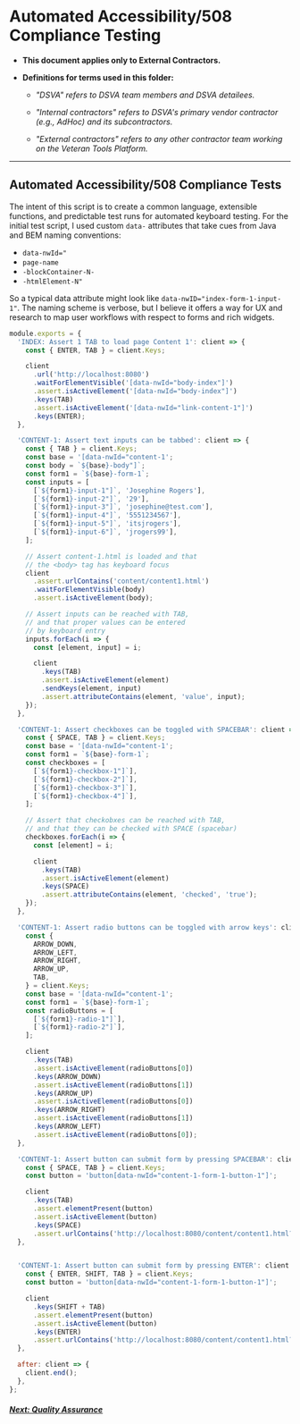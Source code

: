 # Automated Accessibility/508 Compliance Testing

* **This document applies only to External Contractors.**

* **Definitions for terms used in this folder:**

  * *"DSVA" refers to DSVA team members and DSVA detailees.*

  * *"Internal contractors" refers to DSVA's primary vendor contractor (e.g., AdHoc) and its subcontractors.*

  * *"External contractors" refers to any other contractor team working on the Veteran Tools Platform.*

<hr>


## Automated Accessibility/508 Compliance Tests

The intent of this script is to create a common language, extensible functions, and predictable test runs for automated keyboard testing. For the initial test script, I used custom `data-` attributes that take cues from Java and BEM naming conventions:

* `data-nwId="`
* `page-name`
* `-blockContainer-N-`
* `-htmlElement-N"`

So a typical data attribute might look like `data-nwID="index-form-1-input-1"`. The naming scheme is verbose, but I believe it offers a way for UX and research to map user workflows with respect to forms and rich widgets.

```javascript
module.exports = {
  'INDEX: Assert 1 TAB to load page Content 1': client => {
    const { ENTER, TAB } = client.Keys;

    client
      .url('http://localhost:8080')
      .waitForElementVisible('[data-nwId="body-index"]')
      .assert.isActiveElement('[data-nwId="body-index"]')
      .keys(TAB)
      .assert.isActiveElement('[data-nwId="link-content-1"]')
      .keys(ENTER);
  },

  'CONTENT-1: Assert text inputs can be tabbed': client => {
    const { TAB } = client.Keys;
    const base = '[data-nwId="content-1';
    const body = `${base}-body"]`;
    const form1 = `${base}-form-1`;
    const inputs = [
      [`${form1}-input-1"]`, 'Josephine Rogers'],
      [`${form1}-input-2"]`, '29'],
      [`${form1}-input-3"]`, 'josephine@test.com'],
      [`${form1}-input-4"]`, '5551234567'],
      [`${form1}-input-5"]`, 'itsjrogers'],
      [`${form1}-input-6"]`, 'jrogers99'],
    ];

    // Assert content-1.html is loaded and that
    // the <body> tag has keyboard focus
    client
      .assert.urlContains('content/content1.html')
      .waitForElementVisible(body)
      .assert.isActiveElement(body);

    // Assert inputs can be reached with TAB,
    // and that proper values can be entered
    // by keyboard entry
    inputs.forEach(i => {
      const [element, input] = i;

      client
        .keys(TAB)
        .assert.isActiveElement(element)
        .sendKeys(element, input)
        .assert.attributeContains(element, 'value', input);
    });
  },

  'CONTENT-1: Assert checkboxes can be toggled with SPACEBAR': client => {
    const { SPACE, TAB } = client.Keys;
    const base = '[data-nwId="content-1';
    const form1 = `${base}-form-1`;
    const checkboxes = [
      [`${form1}-checkbox-1"]`],
      [`${form1}-checkbox-2"]`],
      [`${form1}-checkbox-3"]`],
      [`${form1}-checkbox-4"]`],
    ];

    // Assert that checkobxes can be reached with TAB,
    // and that they can be checked with SPACE (spacebar)
    checkboxes.forEach(i => {
      const [element] = i;

      client
        .keys(TAB)
        .assert.isActiveElement(element)
        .keys(SPACE)
        .assert.attributeContains(element, 'checked', 'true');
    });
  },

  'CONTENT-1: Assert radio buttons can be toggled with arrow keys': client => {
    const {
      ARROW_DOWN,
      ARROW_LEFT,
      ARROW_RIGHT,
      ARROW_UP,
      TAB,
    } = client.Keys;
    const base = '[data-nwId="content-1';
    const form1 = `${base}-form-1`;
    const radioButtons = [
      [`${form1}-radio-1"]`],
      [`${form1}-radio-2"]`],
    ];

    client
      .keys(TAB)
      .assert.isActiveElement(radioButtons[0])
      .keys(ARROW_DOWN)
      .assert.isActiveElement(radioButtons[1])
      .keys(ARROW_UP)
      .assert.isActiveElement(radioButtons[0])
      .keys(ARROW_RIGHT)
      .assert.isActiveElement(radioButtons[1])
      .keys(ARROW_LEFT)
      .assert.isActiveElement(radioButtons[0]);
  },

  'CONTENT-1: Assert button can submit form by pressing SPACEBAR': client => {
    const { SPACE, TAB } = client.Keys;
    const button = 'button[data-nwId="content-1-form-1-button-1"]';

    client
      .keys(TAB)
      .assert.elementPresent(button)
      .assert.isActiveElement(button)
      .keys(SPACE)
      .assert.urlContains('http://localhost:8080/content/content1.html?name=Josephine+Rogers&age=29&email=josephine%40test.com&telephone=5551234567&twitter=itsjrogers&keybase=jrogers99&checkbox-contacts=checkbox-email&checkbox-contacts=checkbox-telephone&checkbox-contacts=checkbox-twitter&checkbox-contacts=checkbox-keybase&radio-subscribe=radio-yes#');
  },


  'CONTENT-1: Assert button can submit form by pressing ENTER': client => {
    const { ENTER, SHIFT, TAB } = client.Keys;
    const button = 'button[data-nwId="content-1-form-1-button-1"]';

    client
      .keys(SHIFT + TAB)
      .assert.elementPresent(button)
      .assert.isActiveElement(button)
      .keys(ENTER)
      .assert.urlContains('http://localhost:8080/content/content1.html?name=Josephine+Rogers&age=29&email=josephine%40test.com&telephone=5551234567&twitter=itsjrogers&keybase=jrogers99&checkbox-contacts=checkbox-email&checkbox-contacts=checkbox-telephone&checkbox-contacts=checkbox-twitter&checkbox-contacts=checkbox-keybase&radio-subscribe=radio-yes#');
  },

  after: client => {
    client.end();
  },
};
```

<!-- Next Button -->
<a href='./qa'><div class="next-button"><h5 class="next-text">Next: Quality Assurance</h5></div></a>
